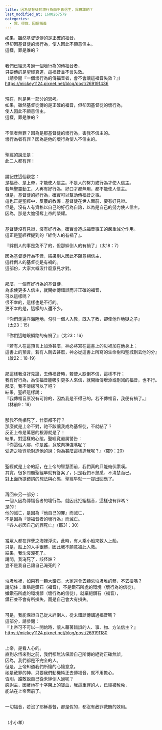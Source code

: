 ```yaml
---
title: 因為基督徒的壞行為而不肯信主，罪算誰的？
last_modified_at: 1600267579
categories:
  - 罪、得救、因信稱義
---
```


<p>如果，雖然基督徒傳的是正確的福音，<br>
但卻因基督徒的壞行為，使人因此不願意信主。<br>
這樣，罪是誰的？</p>

<p><br>
我們已經思考過一個壞行為的傳福音者，<br>
只要傳的是聖經真道，這福音並不會失效。<br>
（請參閱『一個壞行為的傳福音者，會不會讓這福音失效？』）<br>
<a href="https://mickey1124.pixnet.net/blog/post/269191436" target="_blank">https://mickey1124.pixnet.net/blog/post/269191436</a></p>

<p><br>
現在，則是另一部分的思考。<br>
如果，雖然基督徒傳的是正確的福音，但卻因基督徒的壞行為，<br>
使人因此不願意信主。<br>
這樣，罪是誰的？</p>

<p><br>
不信者無罪？因為是那基督徒的壞行為，害我不信主的。<br>
壞行為者有罪？因為是他的壞行為使人不信主的。</p>

<p><br>
聖經的說法是：<br>
此二人都有罪！</p>

<p><br>
請記住這個觀念：<br>
是福音、是上帝，才能使人信主。不是人的努力或行為才使人信主。<br>
若無聖靈動工，人再有好行為、好口才都無用，都不能使人信主。<br>
但是，基督徒的好行為，確實可以幫助傳福音之事。<br>
這也正是聖經中，反覆的教導：基督徒在世人面前，要有好見證。<br>
但是，沒有人有資格以自己的好行為自誇，以為是自己的努力使人信主。<br>
因為，那是大膽侵奪上帝的榮耀。</p>

<p><br>
基督徒沒有見證，沒有好行為，確實會造成福音事工的嚴重減分作用。<br>
這正是聖經裡提到的『絆倒人的有禍了』。</p>

<p>『絆倒人的事是免不了的，但那絆倒人的有禍了』（太18：7）</p>

<p>因為基督徒行為不佳，結果別人因此不願意相信主，<br>
這絆倒人的基督徒是有禍的。<br>
這部份，大家大概沒什麼意見才對。</p>

<p><br>
那麼，一個有好行為的基督徒，<br>
為求使更多人信主，就開始傳錯誤而非正確的福音，<br>
可以這樣嗎？<br>
很不幸的，這樣也是不行的。<br>
更不幸的是，這樣的人還不少。</p>

<p>『你們走遍洋海陸地，勾引一個人入教，既入了教，卻使他作地獄之子』<br>
（太23：15）</p>

<p>『你們這瞎眼領路的有禍了』（太23：16）</p>

<p>『若有人在這預言上加添甚麼，神必將寫在這書上的災禍加在他身上；<br>
這書上的預言，若有人刪去甚麼，神必從這書上所寫的生命樹和聖城刪去他的分』（啟22：18-19）</p>

<p><br>
那這樣我沒好見證，去傳福音時，若使人跌倒不信，這樣不行；<br>
我有好行為，為使福音能吸引更多人來信，就開始傳增添或刪減的福音，也不行。<br>
那麼，我不傳總可以了吧？<br>
結果，聖經這樣說：<br>
『我傳福音原沒有可誇的，因為我是不得已的。若不傳福音，我便有禍了。』<br>
（林前9：16）</p>

<p><br>
那我不倒楣死了，什麼都不行？<br>
那麼就是上帝不對，祂不該讓我成為基督徒，不就結了？<br>
反正上帝是萬惡的根源就是了！<br>
結果，對這樣的心態，聖經竟嚴厲警告：<br>
『你這個人哪，你是誰，竟敢向神強嘴呢？<br>
受造之物豈能對造他的說：你為甚麼這樣造我呢？』（羅9：20）</p>

<p><br>
聖經就是上帝的話，在上帝的智慧面前，我們真的只能俯伏讚嘆。<br>
其實，很多問題聖經早就有答案了，只是我們不熟悉、不清楚而已。<br>
對上面所提錯誤的想法與心態，聖經早就一一提出回應了。</p>

<p><br>
再回來另一部分：<br>
一個人因為傳福音者的壞行為，就因此拒絕福音，這樣也有罪嗎？<br>
是的！<br>
他的滅亡，是因為『他自己的罪』而滅亡，<br>
不是因為『傳福音者的壞行為』而滅亡。<br>
『各人必因自己的罪死亡』（耶31：30）</p>

<p><br>
當眾人都在罪孽之海裡浮沈，此時，有人乘小船來救人上船。<br>
只是，船上的人手很髒，因此我不願意被此人救。<br>
結果，我沈沒淹死了。<br>
請問，我淹死了，該怪誰？<br>
豈不是我自己讓自己淹死的？</p>

<p><br>
垃圾堆裡，如果有一顆大鑽石，大家還會去顧忌垃圾堆的髒，不去撿嗎？<br>
請記住：重點是鑽石（福音），不是鑽石所處的環境（壞行為的信徒）。<br>
嫌鑽石所處的環境髒（壞行為的信徒），就棄絕鑽石（福音），<br>
鑽石並不會有所損失，而是自己會大有損失。</p>

<p><br>
可是，我能保證自己從未絆倒人，從未錯誤傳講過福音嗎？<br>
這部分，請參閱：<br>
『上帝可不可以一開始時，讓人藉著錯誤的人、事、物、方法信主？』<br>
<a href="https://mickey1124.pixnet.net/blog/post/269191180" target="_blank">https://mickey1124.pixnet.net/blog/post/269191180</a></p>

<p><br>
上帝，是看人心的。<br>
直到永恆來到之前，我們都無法保證自己所傳的絕對正確無誤。<br>
因為，我們都是不完全的人。<br>
但是，上帝知道我們所懷的心懷意念。<br>
祂是赦罪的神，只要我們動機純正去傳福音，就不用擔心。<br>
否則，誰敢說自己從未絆倒人過呢？<br>
感謝主，因著祂在十字架上的寶血，我這重罪的人，已經被赦免，<br>
能站在上帝面前了。</p>

<p><br>
一切福音，若沒了耶穌基督，都是假的，都沒有赦罪救贖的效用。</p>

<p><br>
（小小羊）</p>

<p>&nbsp;</p>

